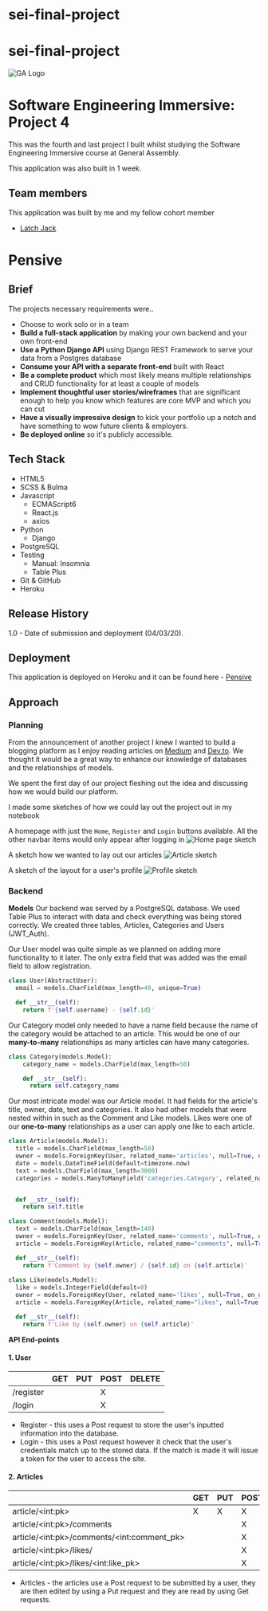 # sei-final-project
# sei-final-project
![GA Logo](https://cloud.githubusercontent.com/assets/40461/8183776/469f976e-1432-11e5-8199-6ac91363302b.png)
# Software Engineering Immersive: Project 4
This was the fourth and last project I built whilst studying the Software Engineering Immersive course at General Assembly.

This application was also built in 1 week.

## Team members
This application was built by me and my fellow cohort member
+ [Latch Jack](https://github.com/latchjack)

# Pensive

## Brief
The projects necessary requirements were..
* Choose to work solo or in a team
* **Build a full-stack application** by making your own backend and your own front-end
* **Use a Python Django API** using Django REST Framework to serve your data from a Postgres database
* **Consume your API with a separate front-end** built with React
* **Be a complete product** which most likely means multiple relationships and CRUD functionality for at least a couple of models
* **Implement thoughtful user stories/wireframes** that are significant enough to help you know which features are core MVP and which you can cut
* **Have a visually impressive design** to kick your portfolio up a notch and have something to wow future clients & employers. 
* **Be deployed online** so it's publicly accessible.


## Tech Stack
+ HTML5
+ SCSS & Bulma
+ Javascript
  * ECMAScript6
  * React.js
  * axios
+ Python
  * Django
+ PostgreSQL
+ Testing
  * Manual: Insomnia
  * Table Plus
+ Git & GitHub
+ Heroku

## Release History
1.0 - Date of submission and deployment (04/03/20).

## Deployment
This application is deployed on Heroku and it can be found here - [Pensive](https://pensiveworld.herokuapp.com/)

## Approach
### Planning
From the announcement of another project I knew I wanted to build a blogging platform as I enjoy reading articles on [Medium](https://medium.com/) and [Dev.to](https://dev.to/). We thought it would be a great way to enhance our knowledge of databases and the relationships of models.

We spent the first day of our project fleshing out the idea and discussing how we would build our platform.

I made some sketches of how we could lay out the project out in my notebook

A homepage with just the `Home`, `Register` and `Login` buttons available. All the other navbar items would only appear after logging in
![Home page sketch](readmefiles/sketchindex.jpg)

A sketch how we wanted to lay out our articles
![Article sketch](readmefiles/sketcharticle.jpg)

A sketch of the layout for a user's profile
![Profile sketch](readmefiles/sketchprofile.jpg)


### Backend
**Models**
Our backend was served by a PostgreSQL database. We used Table Plus to interact with data and check everything was being stored correctly. We created three tables, Articles, Categories and Users (JWT_Auth).

Our User model was quite simple as we planned on adding more functionality to it later. The only extra field that was added was the email field to allow registration.

```py
class User(AbstractUser):
  email = models.CharField(max_length=40, unique=True)

  def __str__(self):
    return f'{self.username} - {self.id}'
```

Our Category model only needed to have a name field because the name of the category would be attached to an article. This would be one of our **many-to-many** relationships as many articles can have many categories.
```py
class Category(models.Model):
    category_name = models.CharField(max_length=50)

    def __str__(self):
      return self.category_name
```

Our most intricate model was our Article model. It had fields for the article's title, owner, date, text and categories.
It also had other models that were nested within in such as the Comment and Like models. Likes were one of our **one-to-many** relationships as a user can apply one like to each article.
```py
class Article(models.Model):
  title = models.CharField(max_length=50)
  owner = models.ForeignKey(User, related_name='articles', null=True, on_delete=models.CASCADE)
  date = models.DateTimeField(default=timezone.now)
  text = models.CharField(max_length=3000)
  categories = models.ManyToManyField('categories.Category', related_name='categories', blank=True)


  def __str__(self):
    return self.title

class Comment(models.Model):
  text = models.CharField(max_length=140)
  owner = models.ForeignKey(User, related_name='comments', null=True, on_delete=models.CASCADE)
  article = models.ForeignKey(Article, related_name="comments", null=True, on_delete=models.CASCADE)   

  def __str__(self):
    return f'Comment by {self.owner} / {self.id} on {self.article}'
    
class Like(models.Model):
  like = models.IntegerField(default=0)
  owner = models.ForeignKey(User, related_name='likes', null=True, on_delete=models.CASCADE)
  article = models.ForeignKey(Article, related_name="likes", null=True, on_delete=models.CASCADE)

  def __str__(self):
    return f'Like by {self.owner} on {self.article}'
```

**API End-points**

#### 1. User


|           | GET | PUT | POST | DELETE |
|-----------|-----|-----|------|--------|
| /register |     |     |   X  |        |
| /login    |     |     |   X  |        |

+ Register - this uses a Post request to store the user's inputted information into the database.
+ Login - this uses a Post request however it check that the user's credentials match up to the stored data. If the match is made it will issue a token for the user to access the site.

#### 2. Articles

|                                              | GET | PUT | POST | DELETE |
|----------------------------------------------|-----|-----|------|--------|
| article/\<int:pk>                            |  X  |  X  |  X   |    X   |
| article/\<int:pk>/comments                   |     |     |  X   |        |
| article/\<int:pk>/comments/\<int:comment_pk> |     |     |  X   |        |
| article/\<int:pk>/likes/                     |     |     |  X   |        |
| article/\<int:pk>/likes/\<int:like_pk>       |     |     |  X   |        |

+ Articles - the articles use a Post request to be submitted by a user, they are then edited by using a Put request and they are read by using Get requests.
